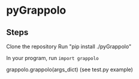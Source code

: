 # pyGrappolo

## Steps
Clone the repository
Run "pip install ./pyGrappolo"

In your program, run `import grappolo`

grappolo.grappolo(args_dict) (see test.py example)
